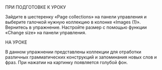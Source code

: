 ПРИ ПОДГОТОВКЕ К УРОКУ

Зайдите в шестеренку «Page collections» на панели управления и выберите галочкой нужную коллекцию в колонке «Images (1)». 
Вернитесь в упражнение. Настройте размер с помощью функции «Change size» на панели управления.

НА УРОКЕ

В данном упражнении представлены коллекции для отработки различных грамматических конструкций и запоминания новых слов и фраз. 
При нажатии на картинку появляется голубой фон.
